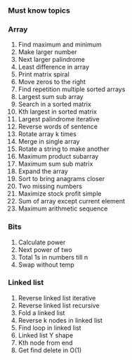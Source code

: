 ### Must know topics

### Array

1. Find maximum and minimum
2. Make larger number
3. Next larger palindrome
4. Least difference in array
5. Print matrix spiral
6. Move zeros to the right
7. Find repetition multiple sorted arrays
8. Largest sum sub array
9. Search in a sorted matrix
10. Kth largest in sorted matrix
11. Largest palindrome iterative
12. Reverse words of sentence
13. Rotate array k times
14. Merge in single array
15. Rotate a string to make another
16. Maximum product subarray
17. Maximum sum sub matrix
18. Expand the array
19. Sort to bring anagrams closer
20. Two missing numbers
21. Maximize stock profit simple
22. Sum of array except current element
23. Maximum arithmetic sequence

### Bits

1. Calculate power
2. Next power of two
3. Total 1s in numbers till n
4. Swap without temp

### Linked list

1. Reverse linked list iterative
2. Reverse linked list recursive
3. Fold a linked list
4. Reverse k nodes in linked list
5. Find loop in linked list
6. Linked list Y shape
7. Kth node from end
8. Get find delete in O(1)